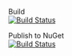 Build<br />
[![Build Status](https://dev.azure.com/pingdong/Common_Libraries/_apis/build/status/libraries/pingdong.core?branchName=master&stageName=Building)](https://dev.azure.com/pingdong/Common_Libraries/_build/latest?definitionId=37&branchName=master)
<br />

Publish to NuGet<br />
[![Build Status](https://dev.azure.com/pingdong/Common_Libraries/_apis/build/status/libraries/pingdong.core?branchName=master&stageName=Publish%20to%20NuGet)](https://dev.azure.com/pingdong/Common_Libraries/_build/latest?definitionId=37&branchName=master)
<br />
